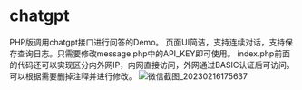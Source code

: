 # chatgpt
PHP版调用chatgpt接口进行问答的Demo。
页面UI简洁，支持连续对话，支持保存查询日志。只需要修改message.php中的API_KEY即可使用。
index.php前面的代码还可以实现区分内外网IP，内网直接访问，外网通过BASIC认证后可访问。可以根据需要删掉注释并进行修改。
![微信截图_20230216175637](https://user-images.githubusercontent.com/5563148/219332005-da550336-723d-4eef-9a67-ae16b0cca8ea.png)
